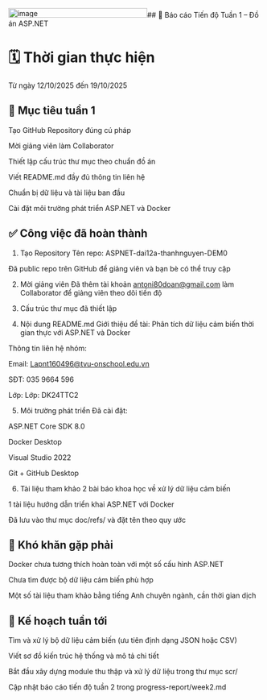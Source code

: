 <img width="276" height="19" alt="image" src="https://github.com/user-attachments/assets/7836e14a-73a7-4a22-87da-891a13719c48" />## 📘 Báo cáo Tiến độ Tuần 1 – Đồ án ASP.NET
#  🗓️ Thời gian thực hiện
Từ ngày 12/10/2025 đến 19/10/2025

## 🎯 Mục tiêu tuần 1
Tạo GitHub Repository đúng cú pháp

Mời giảng viên làm Collaborator

Thiết lập cấu trúc thư mục theo chuẩn đồ án

Viết README.md đầy đủ thông tin liên hệ

Chuẩn bị dữ liệu và tài liệu ban đầu

Cài đặt môi trường phát triển ASP.NET và Docker

## ✅ Công việc đã hoàn thành
1. Tạo Repository
Tên repo: ASPNET-dai12a-thanhnguyen-DEM0

Đã public repo trên GitHub để giảng viên và bạn bè có thể truy cập

2. Mời giảng viên
Đã thêm tài khoản antoni80doan@gmail.com làm Collaborator để giảng viên theo dõi tiến độ

3. Cấu trúc thư mục đã thiết lập
4. Nội dung README.md
Giới thiệu đề tài: Phân tích dữ liệu cảm biến thời gian thực với ASP.NET và Docker

Thông tin liên hệ nhóm:

Email: Lapnt160496@tvu-onschool.edu.vn

SĐT: 035 9664 596

Lớp: Lớp: DK24TTC2

5. Môi trường phát triển
Đã cài đặt:

ASP.NET Core SDK 8.0

Docker Desktop

Visual Studio 2022

Git + GitHub Desktop

6. Tài liệu tham khảo
2 bài báo khoa học về xử lý dữ liệu cảm biến

1 tài liệu hướng dẫn triển khai ASP.NET với Docker

Đã lưu vào thư mục doc/refs/ và đặt tên theo quy ước

## 🚧 Khó khăn gặp phải
Docker chưa tương thích hoàn toàn với một số cấu hình ASP.NET

Chưa tìm được bộ dữ liệu cảm biến phù hợp

Một số tài liệu tham khảo bằng tiếng Anh chuyên ngành, cần thời gian dịch

## 📌 Kế hoạch tuần tới
Tìm và xử lý bộ dữ liệu cảm biến (ưu tiên định dạng JSON hoặc CSV)

Viết sơ đồ kiến trúc hệ thống và mô tả chi tiết

Bắt đầu xây dựng module thu thập và xử lý dữ liệu trong thư mục scr/

Cập nhật báo cáo tiến độ tuần 2 trong progress-report/week2.md
